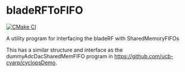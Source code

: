 # bladeRFToFIFO
[![CMake CI](https://github.com/ucb-cyarp/bladeRFToFIFO/actions/workflows/cmake.yml/badge.svg)](https://github.com/ucb-cyarp/bladeRFToFIFO/actions/workflows/cmake.yml)

A utility program for interfacing the bladeRF with SharedMemoryFIFOs

This has a similar structure and interface as the dummyAdcDacSharedMemFIFO program in https://github.com/ucb-cyarp/cyclopsDemo.
